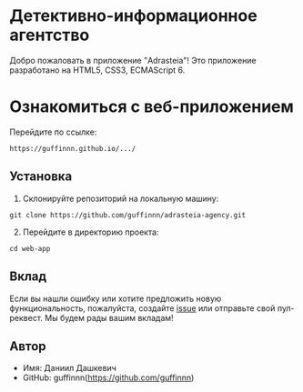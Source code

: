 # Детективно-информационное агентство

Добро пожаловать в приложение "Adrasteia"! Это приложение разработано на HTML5, CSS3, ECMAScript 6.

# Ознакомиться с веб-приложением

Перейдите по ссылке:

```
https://guffinnn.github.io/.../
```

## Установка

1. Склонируйте репозиторий на локальную машину:

```
git clone https://github.com/guffinnn/adrasteia-agency.git
```

2. Перейдите в директорию проекта:

```
cd web-app
```

## Вклад

Если вы нашли ошибку или хотите предложить новую функциональность, пожалуйста, создайте [issue](https://github.com/guffinnn/adrasteia-agency/issues) или отправьте свой пул-реквест. Мы будем рады вашим вкладам!

## Автор

- Имя: Даниил Дашкевич
- GitHub: guffinnn(https://github.com/guffinnn)

